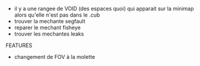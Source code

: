 * il y a une rangee de VOID (des espaces quoi) qui apparait sur la minimap alors qu'elle n'est pas dans le .cub
* trouver la mechante segfault
* reparer le mechant fisheye
* trouver les mechantes leaks

FEATURES
* changement de FOV à la molette
